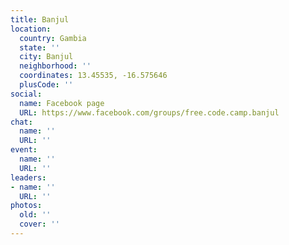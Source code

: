 ```yaml
---
title: Banjul
location:
  country: Gambia
  state: ''
  city: Banjul
  neighborhood: ''
  coordinates: 13.45535, -16.575646
  plusCode: ''
social:
  name: Facebook page
  URL: https://www.facebook.com/groups/free.code.camp.banjul
chat:
  name: ''
  URL: ''
event:
  name: ''
  URL: ''
leaders:
- name: ''
  URL: ''
photos:
  old: ''
  cover: ''
---
```

